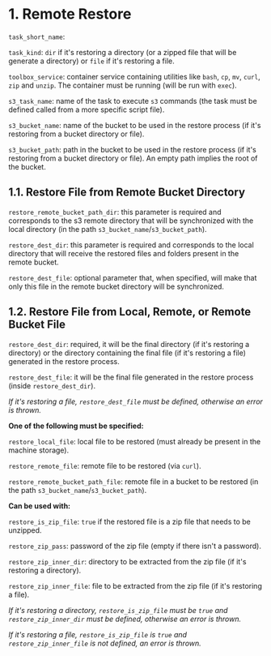 # 1. Remote Restore

`task_short_name`: 

`task_kind`: `dir` if it's restoring a directory (or a zipped file that will be generate a directory) or `file` if it's restoring a file.

`toolbox_service`: container service containing utilities like `bash`, `cp`, `mv`, `curl`, `zip` and `unzip`. The container must be running (will be run with `exec`).

`s3_task_name`: name of the task to execute `s3` commands (the task must be defined called from a more specific script file).

`s3_bucket_name`: name of the bucket to be used in the restore process (if it's restoring from a bucket directory or file).

`s3_bucket_path`: path in the bucket to be used in the restore process (if it's restoring from a bucket directory or file). An empty path implies the root of the bucket.

## 1.1. Restore File from Remote Bucket Directory

`restore_remote_bucket_path_dir`: this parameter is required and corresponds to the s3 remote directory that will be synchronized with the local directory (in the path `s3_bucket_name`/`s3_bucket_path`).

`restore_dest_dir`: this parameter is required and corresponds to the local directory that will receive the restored files and folders present in the remote bucket.

`restore_dest_file`: optional parameter that, when specified, will make that only this file in the remote bucket directory will be synchronized.

## 1.2. Restore File from Local, Remote, or Remote Bucket File

`restore_dest_dir`: required, it will be the final directory (if it's restoring a directory) or the directory containing the final file (if it's restoring a file) generated in the restore process.

`restore_dest_file`: it will be the final file generated in the restore process (inside `restore_dest_dir`).

_If it's restoring a file, `restore_dest_file` must be defined, otherwise an error is thrown._

**One of the following must be specified:**

`restore_local_file`: local file to be restored (must already be present in the machine storage).

`restore_remote_file`: remote file to be restored (via `curl`).

`restore_remote_bucket_path_file`: remote file in a bucket to be restored (in the path `s3_bucket_name`/`s3_bucket_path`).

**Can be used with:**

`restore_is_zip_file`: `true` if the restored file is a zip file that needs to be unzipped.

`restore_zip_pass`: password of the zip file (empty if there isn't a password).

`restore_zip_inner_dir`: directory to be extracted from the zip file (if it's restoring a directory).

`restore_zip_inner_file`: file to be extracted from the zip file (if it's restoring a file).

_If it's restoring a directory, `restore_is_zip_file` must be `true` and `restore_zip_inner_dir` must be defined, otherwise an error is thrown._

_If it's restoring a file, `restore_is_zip_file` is `true` and `restore_zip_inner_file` is not defined, an error is thrown._
